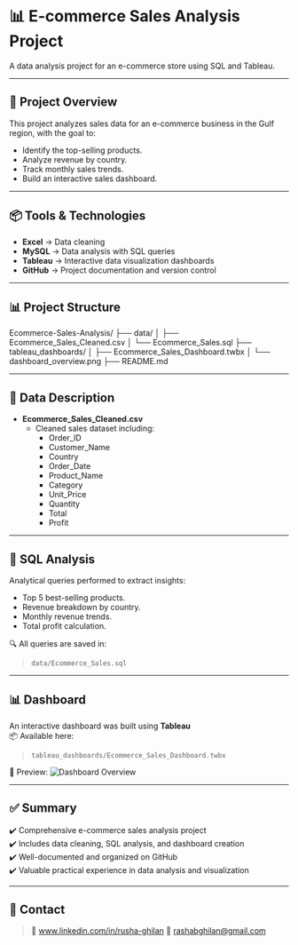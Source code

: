# 📊 E-commerce Sales Analysis Project

A data analysis project for an e-commerce store using SQL and Tableau.

---

## 📌 Project Overview

This project analyzes sales data for an e-commerce business in the Gulf region, with the goal to:
- Identify the top-selling products.
- Analyze revenue by country.
- Track monthly sales trends.
- Build an interactive sales dashboard.

---

## 📦 Tools & Technologies

- **Excel** → Data cleaning
- **MySQL** → Data analysis with SQL queries
- **Tableau** → Interactive data visualization dashboards
- **GitHub** → Project documentation and version control

---

## 📊 Project Structure

Ecommerce-Sales-Analysis/ ├── data/ │ ├── Ecommerce_Sales_Cleaned.csv │ └── Ecommerce_Sales.sql ├── tableau_dashboards/ │ ├── Ecommerce_Sales_Dashboard.twbx │ └── dashboard_overview.png ├── README.md

---

## 📂 Data Description

- **Ecommerce_Sales_Cleaned.csv**
  - Cleaned sales dataset including:
    - Order_ID
    - Customer_Name
    - Country
    - Order_Date
    - Product_Name
    - Category
    - Unit_Price
    - Quantity
    - Total
    - Profit

---

## 📝 SQL Analysis

Analytical queries performed to extract insights:
- Top 5 best-selling products.
- Revenue breakdown by country.
- Monthly revenue trends.
- Total profit calculation.

🔍 All queries are saved in:
> `data/Ecommerce_Sales.sql`

---

## 📊 Dashboard

An interactive dashboard was built using **Tableau**  
📦 Available here:
> `tableau_dashboards/Ecommerce_Sales_Dashboard.twbx`

📸 Preview:
![Dashboard Overview](tableau_dashboards/dashboard_overview.png)

---

## ✅ Summary

✔️ Comprehensive e-commerce sales analysis project  
✔️ Includes data cleaning, SQL analysis, and dashboard creation  
✔️ Well-documented and organized on GitHub  
✔️ Valuable practical experience in data analysis and visualization  

---

## 📧 Contact

> 📩 www.linkedin.com/in/rusha-ghilan
> 📧 rashabghilan@gmail.com
